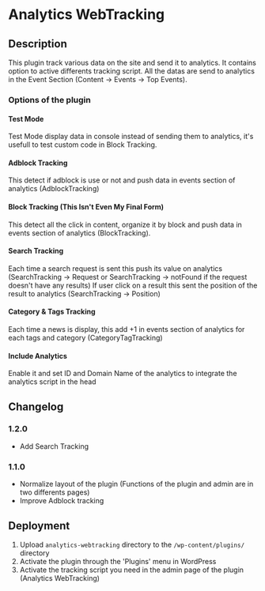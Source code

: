 Analytics WebTracking
===========================

## Description

This plugin track various data on the site and send it to analytics. It contains option to active differents tracking script.
All the datas are send to analytics in the Event Section (Content -> Events -> Top Events).


### Options of the plugin
#### Test Mode
Test Mode display data in console instead of sending them to analytics, it's usefull to test custom code in Block Tracking.

#### Adblock Tracking
This detect if adblock is use or not and push data in events section of analytics (AdblockTracking)

#### Block Tracking (This Isn't Even My Final Form)
This detect all the click in content, organize it by block and push data in events section of analytics (BlockTracking).

#### Search Tracking
Each time a search request is sent this push its value on analytics (SearchTracking -> Request or SearchTracking -> notFound if the request doesn't have any results)
If user click on a result this sent the position of the result to analytics (SearchTracking -> Position)

#### Category & Tags Tracking
Each time a news is display, this add +1 in events section of analytics for each tags and category (CategoryTagTracking)

#### Include Analytics
Enable it and set ID and Domain Name of the analytics to integrate the analytics script in the head 

## Changelog

### 1.2.0

- Add Search Tracking

### 1.1.0

- Normalize layout of the plugin (Functions of the plugin and admin are in two differents pages)
- Improve Adblock tracking

## Deployment

1. Upload `analytics-webtracking` directory to the `/wp-content/plugins/` directory
2. Activate the plugin through the 'Plugins' menu in WordPress
3. Activate the tracking script you need in the admin page of the plugin (Analytics WebTracking)